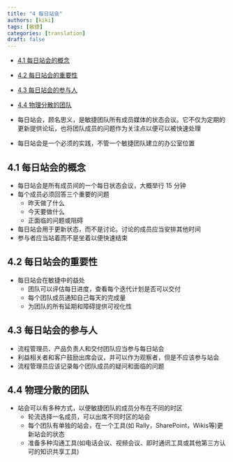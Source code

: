 ```yaml
---
title: "4 每日站会"
authors: [kiki]
tags: [敏捷]
categories: [translation]
draft: false
---
```


- [4.1 每日站会的概念](#41-%e6%af%8f%e6%97%a5%e7%ab%99%e4%bc%9a%e7%9a%84%e6%a6%82%e5%bf%b5)
- [4.2 每日站会的重要性](#42-%e6%af%8f%e6%97%a5%e7%ab%99%e4%bc%9a%e7%9a%84%e9%87%8d%e8%a6%81%e6%80%a7)
- [4.3 每日站会的参与人](#43-%e6%af%8f%e6%97%a5%e7%ab%99%e4%bc%9a%e7%9a%84%e5%8f%82%e4%b8%8e%e4%ba%ba)
- [4.4 物理分散的团队](#44-%e7%89%a9%e7%90%86%e5%88%86%e6%95%a3%e7%9a%84%e5%9b%a2%e9%98%9f)

- 每日站会，顾名思义，是敏捷团队所有成员媒体的状态会议。它不仅为定期的更新提供论坛，也将团队成员的问题作为关注点以便可以被快速处理
- 每日站会是一个必须的实践，不管一个敏捷团队建立的办公室位置

## 4.1 每日站会的概念

- 每日站会是所有成员间的一个每日状态会议，大概举行 15 分钟
- 每个成员必须回答三个重要的问题
  - 昨天做了什么
  - 今天要做什么
  - 正面临的问题或阻碍
- 每日站会用于更新状态，而不是讨论。讨论的成员应当安排其他时间
- 参与者应当站着而不是坐着以便快速结束

## 4.2 每日站会的重要性

- 每日站会在敏捷中的益处
  - 团队可以评估每日进度，查看每个迭代计划是否可以交付
  - 每个团队成员通知自己每天的完成量
  - 为团队的所有延期和障碍提供可视化性

## 4.3 每日站会的参与人

- 流程管理员、产品负责人和交付团队应当参与每日站会
- 利益相关者和客户鼓励出席会议，并可以作为观察者，但是不应该参与站会
- 流程管理员应该记录每个团队成员的疑问和面临的问题

## 4.4 物理分散的团队

- 站会可以有多种方式，以便敏捷团队的成员分布在不同的时区
  - 轮流选择一名成员，可以出席不同时区的站会
  - 每个团队有单独的站会，在一个工具(如 Rally，SharePoint，Wikis等)更新站会的状态
  - 准备多种沟通工具(如电话会议、视频会议、即时通讯工具或其他第三方认可的知识共享工具)
